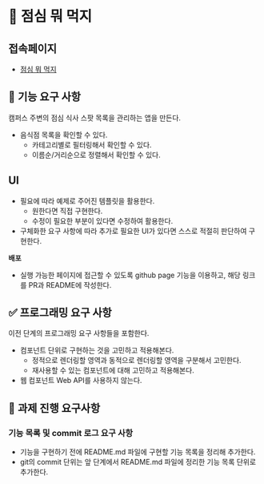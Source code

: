 # 🍚 점심 뭐 먹지
## 접속페이지  
- [점심 뭐 먹지](https://etff.github.io/js-lunch//)

## 🎯 기능 요구 사항
캠퍼스 주변의 점심 식사 스팟 목록을 관리하는 앱을 만든다.

- 음식점 목록을 확인할 수 있다.
    - 카테고리별로 필터링해서 확인할 수 있다.
    - 이름순/거리순으로 정렬해서 확인할 수 있다.

## UI
- 필요에 따라 예제로 주어진 템플릿을 활용한다.
    - 원한다면 직접 구현한다.
    - 수정이 필요한 부분이 있다면 수정하여 활용한다.
- 구체화한 요구 사항에 따라 추가로 필요한 UI가 있다면 스스로 적절히 판단하여 구현한다.

**배포**

- 실행 가능한 페이지에 접근할 수 있도록 github page 기능을 이용하고, 해당 링크를 PR과 README에 작성한다.
## ✅ 프로그래밍 요구 사항
이전 단계의 프로그래밍 요구 사항들을 포함한다.

- 컴포넌트 단위로 구현하는 것을 고민하고 적용해본다.
    - 정적으로 렌더링할 영역과 동적으로 렌더링할 영역을 구분해서 고민한다.
    - 재사용할 수 있는 컴포넌트에 대해 고민하고 적용해본다.
- 웹 컴포넌트 Web API를 사용하지 않는다.

## 📝 과제 진행 요구사항

### 기능 목록 및 commit 로그 요구 사항
- 기능을 구현하기 전에 README.md 파일에 구현할 기능 목록을 정리해 추가한다.
- git의 commit 단위는 앞 단계에서 README.md 파일에 정리한 기능 목록 단위로 추가한다.
